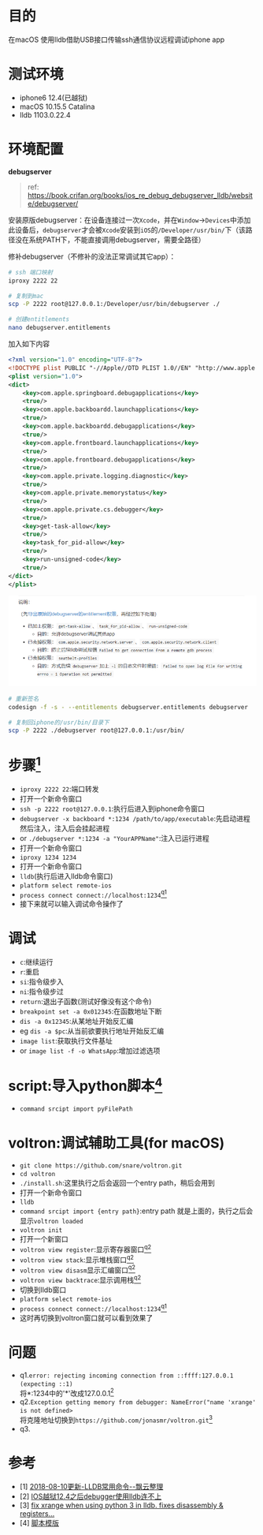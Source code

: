 # 目的
在macOS 使用lldb借助USB接口传输ssh通信协议远程调试iphone app
# 测试环境
- iphone6 12.4(已越狱)
- macOS 10.15.5 Catalina
- lldb 1103.0.22.4

# 环境配置

**debugserver** 

> ref: https://book.crifan.org/books/ios_re_debug_debugserver_lldb/website/debugserver/

安装原版debugserver：在设备连接过一次`Xcode`，并在`Window`->`Devices`中添加此设备后，`debugserver`才会被`Xcode`安装到`iOS`的`/Developer/usr/bin/`下（该路径没在系统PATH下，不能直接调用debugserver，需要全路径）

修补debugserver（不修补的没法正常调试其它app）：

```bash
# ssh 端口映射
iproxy 2222 22
```

```bash
# 复制到mac
scp -P 2222 root@127.0.0.1:/Developer/usr/bin/debugserver ./
```

```bash
# 创建entitlements
nano debugserver.entitlements
```

加入如下内容

```xml
<?xml version="1.0" encoding="UTF-8"?>
<!DOCTYPE plist PUBLIC "-//Apple//DTD PLIST 1.0//EN" "http://www.apple.com/DTDs/PropertyList-1.0.dtd">
<plist version="1.0">
<dict>
    <key>com.apple.springboard.debugapplications</key>
    <true/>
    <key>com.apple.backboardd.launchapplications</key>
    <true/>
    <key>com.apple.backboardd.debugapplications</key>
    <true/>
    <key>com.apple.frontboard.launchapplications</key>
    <true/>
    <key>com.apple.frontboard.debugapplications</key>
    <true/>
    <key>com.apple.private.logging.diagnostic</key>
    <true/>
    <key>com.apple.private.memorystatus</key>
    <true/>
    <key>com.apple.private.cs.debugger</key>
    <true/>
    <key>get-task-allow</key>
    <true/>
    <key>task_for_pid-allow</key>
    <true/>
    <key>run-unsigned-code</key>
    <true/>
</dict>
</plist>
```

![image-20241212142529687](./readme/image-20241212142529687.png)



```bash
# 重新签名
codesign -f -s - --entitlements debugserver.entitlements debugserver
```

```bash
# 复制回iphone的/usr/bin/目录下
scp -P 2222 ./debugserver root@127.0.0.1:/usr/bin/
```



# 步骤[<sup>1</sup>](#ref.1)
- `iproxy 2222 22`:端口转发
- 打开一个新命令窗口
- `ssh -p 2222 root@127.0.0.1`:执行后进入到iphone命令窗口
- `debugserver -x backboard *:1234 /path/to/app/executable`:先启动进程然后注入，注入后会挂起进程
- or `./debugserver *:1234 -a "YourAPPName"`:注入已运行进程
- 打开一个新命令窗口
- `iproxy 1234 1234`
- 打开一个新命令窗口
- `lldb`(执行后进入lldb命令窗口)
- `platform select remote-ios`
- `process connect connect://localhost:1234`[<sup>q1</sup>](#q.1)
- 接下来就可以输入调试命令操作了
# 调试
- `c`:继续运行
- `r`:重启
- `si`:指令级步入
- `ni`:指令级步过
- `return`:退出子函数(测试好像没有这个命令)
- `breakpoint set -a 0x012345`:在函数地址下断
- `dis -a 0x12345`:从某地址开始反汇编
- eg `dis -a $pc`:从当前欲要执行地址开始反汇编
- `image list`:获取执行文件基址
- or `image list -f -o WhatsApp`:增加过滤选项
# script:导入python脚本[<sup>4</sup>](#ref.4)
- `command srcipt import pyFilePath`
# voltron:调试辅助工具(for macOS)
- `git clone https://github.com/snare/voltron.git`
- `cd voltron`
- `./install.sh`:这里执行之后会返回一个entry path，稍后会用到
- 打开一个新命令窗口
- `lldb`
- `command srcipt import {entry path}`:entry path 就是上面的，执行之后会显示`voltron loaded`
-  `voltron init`
- 打开一个新窗口
- `voltron view register`:显示寄存器窗口[<sup>q2</sup>](#q.2)
- `voltron view stack`:显示堆栈窗口[<sup>q2</sup>](#q.2)
- `voltron view disasm`显示汇编窗口[<sup>q2</sup>](#q.2)
- `voltron view backtrace`:显示调用栈[<sup>q2</sup>](#q.2)
- 切换到lldb窗口
- `platform select remote-ios`
- `process connect connect://localhost:1234`[<sup>q1</sup>](#q.1)
- 这时再切换到voltron窗口就可以看到效果了
# 问题
- q1.`error: rejecting incoming connection from ::ffff:127.0.0.1 (expecting ::1)`<a id="q.1"/> \
将*:1234中的'*'改成127.0.0.1[<sup>2</sup>](#ref.2)
- q2.`Exception getting memory from debugger: NameError("name 'xrange' is not defined>`<a id="q.2"/> \
将克隆地址切换到`https://github.com/jonasmr/voltron.git`[<sup>3</sup>](#ref.3)
- q3.



# 参考
- [1] [2018-08-10更新-LLDB常用命令--飘云整理](https://www.dllhook.com/post/51.html)<a id="ref.1"/>
- [2] [IOS越狱12.4之后debugger使用lldb连不上](https://www.ioshacker.net/thread-148-1-1.html)<a id="ref.2"/>
- [3] [fix xrange when using python 3 in lldb. fixes disassembly & registers…](https://github.com/snare/voltron/pull/270)<a id="ref.3"/>
- [4] [脚本模版](https://github.com/ihbing/tool/blob/master/iOS/%E5%8A%A8%E6%80%81%E8%B0%83%E8%AF%95/lldb/lldb_tool.py)<a id="ref.4"/>
